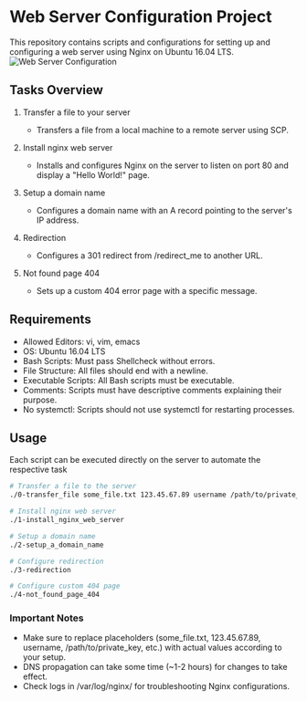 # Web Server Configuration Project
This repository contains scripts and configurations for setting up and configuring a web server using Nginx on Ubuntu 16.04 LTS.
![Web Server Configuration](https://s3.amazonaws.com/intranet-projects-files/holbertonschool-sysadmin_devops/266/8Gu52Qv.png)

## Tasks Overview

1. Transfer a file to your server
    - Transfers a file from a local machine to a remote server using SCP.

2. Install nginx web server
    - Installs and configures Nginx on the server to listen on port 80 and display a "Hello World!" page.

3. Setup a domain name
    - Configures a domain name with an A record pointing to the server's IP address.

4. Redirection
    - Configures a 301 redirect from /redirect_me to another URL.

5. Not found page 404
    - Sets up a custom 404 error page with a specific message.

## Requirements

- Allowed Editors: vi, vim, emacs
- OS: Ubuntu 16.04 LTS
- Bash Scripts: Must pass Shellcheck without errors.
- File Structure: All files should end with a newline.
- Executable Scripts: All Bash scripts must be executable.
- Comments: Scripts must have descriptive comments explaining their purpose.
- No systemctl: Scripts should not use systemctl for restarting processes.

## Usage

Each script can be executed directly on the server to automate the respective task
```bash
# Transfer a file to the server
./0-transfer_file some_file.txt 123.45.67.89 username /path/to/private_key

# Install nginx web server
./1-install_nginx_web_server

# Setup a domain name
./2-setup_a_domain_name

# Configure redirection
./3-redirection

# Configure custom 404 page
./4-not_found_page_404

```
### Important Notes
- Make sure to replace placeholders (some_file.txt, 123.45.67.89, username, /path/to/private_key, etc.) with actual values according to your setup.
- DNS propagation can take some time (~1-2 hours) for changes to take effect.
- Check logs in /var/log/nginx/ for troubleshooting Nginx configurations.